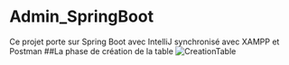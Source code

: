 # Admin_SpringBoot
Ce projet porte sur Spring Boot avec IntelliJ synchronisé avec XAMPP et Postman 
##La phase de création de la table
![CreationTable](https://user-images.githubusercontent.com/120748789/219976896-ef0e5558-6fee-4641-8aef-f9b5af9daa9e.jpg)
